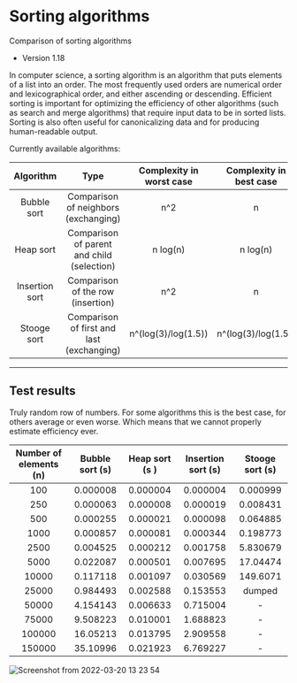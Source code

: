# Sorting algorithms
Comparison of sorting algorithms

* Version 1.18

In computer science, a sorting algorithm is an algorithm that puts elements of a list into an order. The most frequently used orders are numerical order and lexicographical order, and either ascending or descending. Efficient sorting is important for optimizing the efficiency of other algorithms (such as search and merge algorithms) that require input data to be in sorted lists. Sorting is also often useful for canonicalizing data and for producing human-readable output.

Currently available algorithms:

| Algorithm | Type | Complexity in worst case | Complexity in best case |
| :---:              | :---:               | :---:  | :---:  |
| Bubble sort        | Comparison of neighbors (exchanging)       | n^2  | n |
| Heap sort          | Comparison of parent and child (selection) | n log(n) | n log(n) | 
| Insertion sort     | Comparison of the row (insertion)          | n^2  | n |
| Stooge sort        | Comparison of first and last (exchanging)  | n^(log(3)/log(1.5)) | n^(log(3)/log(1.5)) |

---
## Test results
Truly random row of numbers. For some algorithms this is the best case, for others average or even worse. Which means that we cannot properly estimate efficiency ever. 

| Number of elements (n) | Bubble sort (s) | Heap sort (s  ) | Insertion sort (s) | Stooge sort (s) |
|     :---:              |     :---:       |     :---:       |       :---:        | :---:           |
| 100                    |     0.000008	   |     0.000004	 |       0.000004     | 0.000999        |   
| 250                    |     0.000063	   |     0.000008	 |       0.000019     | 0.008431        |  
| 500                    |     0.000255	   |     0.000021	 |       0.000098     | 0.064885        | 
| 1000                   |     0.000857	   |     0.000081	 |       0.000344     | 0.198773        |   
| 2500                   |     0.004525	   |     0.000212	 |       0.001758     | 5.830679        |  
| 5000                   |     0.022087	   |     0.000501	 |       0.007695     | 17.04474        |
| 10000                  |     0.117118	   |     0.001097	 |       0.030569     | 149.6071        |  
| 25000                  |     0.984493	   |     0.002588	 |       0.153553     | dumped          |
| 50000                  |     4.154143	   |     0.006633	 |       0.715004     | -               |
| 75000                  |     9.508223	   |     0.010001	 |       1.688823     | -               |
| 100000                 |     16.05213    |     0.013795    |       2.909558     | -               |
| 150000                 |     35.10996	   |     0.021923	 |       6.769227     | -               |

![Screenshot from 2022-03-20 13 23 54](https://user-images.githubusercontent.com/50341618/159159898-ab00ac36-09a8-4dd3-b88a-f354eba14a54.png)